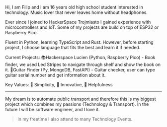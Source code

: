 Hi, I am Filip and I am 16 years old high school student interested in technology.
Music lover that never leaves home without headphones.


Ever since I joined to HackerSpace Trojmiasto I gained experience with microcontrollers and IoT. 
Some of my projects are build on top of ESP32 or Raspberry Pico. 

Fluent in Python, learning TypeScript and Rust.
However, before starting project, I choose language that fits the best and learn it if needed. 

Current Projects: 📚Hackerspace Lucien (Python, Raspberry Pico) - Book finder, we used Led Stripes to navigate through shelf and show the book on it.
🎸Guitar Finder (Py, MongoDB, FastAPI) - Guitar checker, user can type guitar serial number and get information about it. 

Key Values: 🙌 Simplicity, 🦾 Innovative, 🤝 Helpfulness

--- 

My dream is to automate public transport and therefore this is my biggest project which combines my passions (Technology & Transport).
In the future I will be software engineer, and I love it.

> In my freetime I also attend to many Technology Events. 
